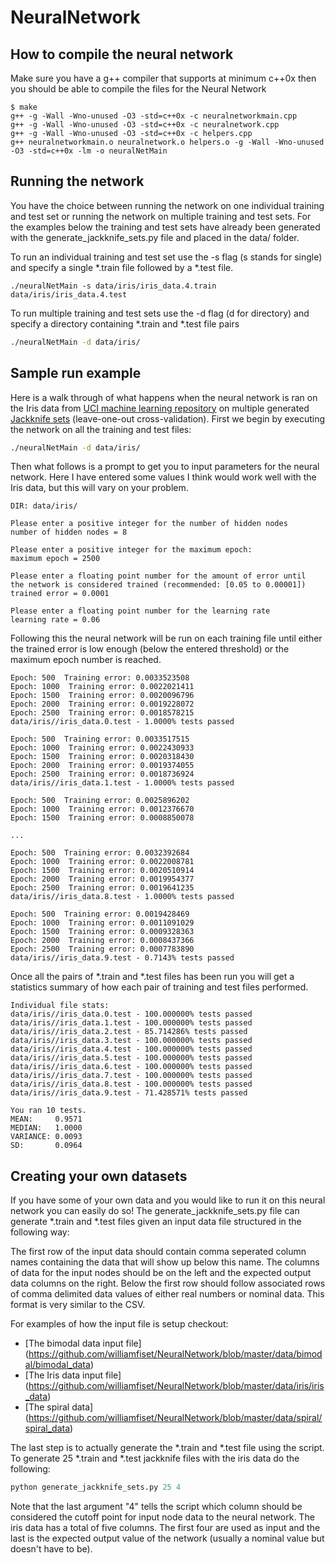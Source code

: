 # NeuralNetwork

## How to compile the neural network

Make sure you have a g++ compiler that supports at minimum c++0x
then you should be able to compile the files for the Neural Network

```
$ make
g++ -g -Wall -Wno-unused -O3 -std=c++0x -c neuralnetworkmain.cpp
g++ -g -Wall -Wno-unused -O3 -std=c++0x -c neuralnetwork.cpp
g++ -g -Wall -Wno-unused -O3 -std=c++0x -c helpers.cpp
g++ neuralnetworkmain.o neuralnetwork.o helpers.o -g -Wall -Wno-unused -O3 -std=c++0x -lm -o neuralNetMain
```

## Running the network

You have the choice between running the network on one individual training and test set or running the network on multiple training and test sets. For the examples below the training and test sets have already been generated with the generate_jackknife_sets.py file and placed in the data/ folder.

To run an individual training and test set use the -s flag (s stands for single) and specify a single *.train file followed by a *.test file.
```
./neuralNetMain -s data/iris/iris_data.4.train data/iris/iris_data.4.test
```

To run multiple training and test sets use the -d flag (d for directory) and specify a directory containing *.train and *.test file pairs
``` bash
./neuralNetMain -d data/iris/
```

## Sample run example

Here is a walk through of what happens when the neural network is ran on the Iris data from [UCI machine learning repository](http://archive.ics.uci.edu/ml/datasets/Iris) on multiple generated [Jackknife sets](https://en.wikipedia.org/wiki/Cross-validation_(statistics)) (leave-one-out cross-validation). First we begin by executing the network on all the training and test files:

``` bash
./neuralNetMain -d data/iris/
```

Then what follows is a prompt to get you to input parameters for the neural network. Here I have entered some values I think would work well with the Iris data, but this will vary on your problem. 

```
DIR: data/iris/

Please enter a positive integer for the number of hidden nodes
number of hidden nodes = 8

Please enter a positive integer for the maximum epoch:
maximum epoch = 2500

Please enter a floating point number for the amount of error until
the network is considered trained (recommended: [0.05 to 0.00001])
trained error = 0.0001

Please enter a floating point number for the learning rate 
learning rate = 0.06
```

Following this the neural network will be run on each training file until either the trained error is low enough (below the entered threshold) or the maximum epoch number is reached.

```
Epoch: 500  Training error: 0.0033523508
Epoch: 1000  Training error: 0.0022021411
Epoch: 1500  Training error: 0.0020096796
Epoch: 2000  Training error: 0.0019228072
Epoch: 2500  Training error: 0.0018578215
data/iris//iris_data.0.test - 1.0000% tests passed

Epoch: 500  Training error: 0.0033517515
Epoch: 1000  Training error: 0.0022430933
Epoch: 1500  Training error: 0.0020318430
Epoch: 2000  Training error: 0.0019374055
Epoch: 2500  Training error: 0.0018736924
data/iris//iris_data.1.test - 1.0000% tests passed

Epoch: 500  Training error: 0.0025896202
Epoch: 1000  Training error: 0.0012376670
Epoch: 1500  Training error: 0.0008850078

...

Epoch: 500  Training error: 0.0032392684
Epoch: 1000  Training error: 0.0022008781
Epoch: 1500  Training error: 0.0020510914
Epoch: 2000  Training error: 0.0019954377
Epoch: 2500  Training error: 0.0019641235
data/iris//iris_data.8.test - 1.0000% tests passed

Epoch: 500  Training error: 0.0019428469
Epoch: 1000  Training error: 0.0011091029
Epoch: 1500  Training error: 0.0009328363
Epoch: 2000  Training error: 0.0008437366
Epoch: 2500  Training error: 0.0007783890
data/iris//iris_data.9.test - 0.7143% tests passed
```

Once all the pairs of *.train and *.test files has been run you will get a statistics summary of how each pair of training and test files performed. 

```
Individual file stats:
data/iris//iris_data.0.test - 100.000000% tests passed
data/iris//iris_data.1.test - 100.000000% tests passed
data/iris//iris_data.2.test - 85.714286% tests passed
data/iris//iris_data.3.test - 100.000000% tests passed
data/iris//iris_data.4.test - 100.000000% tests passed
data/iris//iris_data.5.test - 100.000000% tests passed
data/iris//iris_data.6.test - 100.000000% tests passed
data/iris//iris_data.7.test - 100.000000% tests passed
data/iris//iris_data.8.test - 100.000000% tests passed
data/iris//iris_data.9.test - 71.428571% tests passed

You ran 10 tests.
MEAN:     0.9571
MEDIAN:   1.0000
VARIANCE: 0.0093
SD:       0.0964
```


## Creating your own datasets

If you have some of your own data and you would like to run it on this neural network you can easily do so! The generate_jackknife_sets.py file can generate *.train and *.test files given an input data file structured in the following way:

The first row of the input data should contain comma seperated column names containing the data that will show up below this name. The columns of data for the input nodes should be on the left and the expected output data columns on the right. Below the first row should follow associated rows of comma delimited data values of either real numbers or nominal data. This format is very similar to the CSV.

For examples of how the input file is setup checkout:
* [The bimodal data input file] (https://github.com/williamfiset/NeuralNetwork/blob/master/data/bimodal/bimodal_data) 
* [The Iris data input file] (https://github.com/williamfiset/NeuralNetwork/blob/master/data/iris/iris_data)
* [The spiral data] (https://github.com/williamfiset/NeuralNetwork/blob/master/data/spiral/spiral_data)

The last step is to actually generate the *.train and *.test file using the script. To generate 25 *.train and *.test jackknife files with the iris data do the following:

``` python
python generate_jackknife_sets.py 25 4
```

Note that the last argument "4" tells the script which column should be considered the cutoff point for input node data to the neural network. The iris data has a total of five columns. The first four are used as input and the last is the expected output value of the network (usually a nominal value but doesn't have to be).










